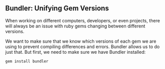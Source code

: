 ## Bundler: Unifying Gem Versions

When working on different computers, developers, or even projects, there will always be an issue with ruby gems changing between different versions.

We want to make sure that we know which versions of each gem we are using to prevent compiling differences and errors. Bundler allows us to do just that. But first, we need to make sure we have Bundler installed:

```bash
gem install bundler
```
